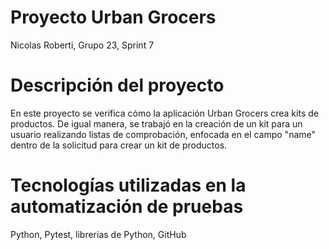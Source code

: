 # Proyecto Urban Grocers 

Nicolas Roberti, Grupo 23, Sprint 7

# Descripción del proyecto

En este proyecto se verifica cómo la aplicación Urban Grocers crea kits de productos. De igual manera, se trabajó en la creación de un kit para un usuario realizando listas de comprobación, enfocada en el campo "name" dentro de la solicitud para crear un kit de productos.

# Tecnologías utilizadas en la automatización de pruebas

Python, Pytest, librerias de Python, GitHub
